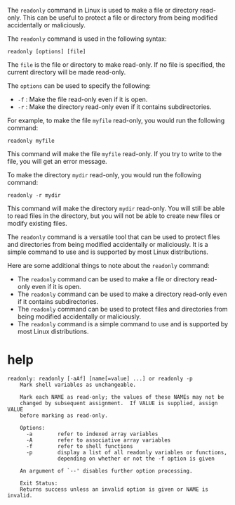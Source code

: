 The `readonly` command in Linux is used to make a file or directory read-only. This can be useful to protect a file or directory from being modified accidentally or maliciously.

The `readonly` command is used in the following syntax:

```
readonly [options] [file]
```

The `file` is the file or directory to make read-only. If no file is specified, the current directory will be made read-only.

The `options` can be used to specify the following:

* `-f` : Make the file read-only even if it is open.
* `-r` : Make the directory read-only even if it contains subdirectories.

For example, to make the file `myfile` read-only, you would run the following command:

```
readonly myfile
```

This command will make the file `myfile` read-only. If you try to write to the file, you will get an error message.

To make the directory `mydir` read-only, you would run the following command:

```
readonly -r mydir
```

This command will make the directory `mydir` read-only. You will still be able to read files in the directory, but you will not be able to create new files or modify existing files.

The `readonly` command is a versatile tool that can be used to protect files and directories from being modified accidentally or maliciously. It is a simple command to use and is supported by most Linux distributions.

Here are some additional things to note about the `readonly` command:

* The `readonly` command can be used to make a file or directory read-only even if it is open.
* The `readonly` command can be used to make a directory read-only even if it contains subdirectories.
* The `readonly` command can be used to protect files and directories from being modified accidentally or maliciously.
* The `readonly` command is a simple command to use and is supported by most Linux distributions.



# help 

```
readonly: readonly [-aAf] [name[=value] ...] or readonly -p
    Mark shell variables as unchangeable.
    
    Mark each NAME as read-only; the values of these NAMEs may not be
    changed by subsequent assignment.  If VALUE is supplied, assign VALUE
    before marking as read-only.
    
    Options:
      -a        refer to indexed array variables
      -A        refer to associative array variables
      -f        refer to shell functions
      -p        display a list of all readonly variables or functions,
                depending on whether or not the -f option is given
    
    An argument of `--' disables further option processing.
    
    Exit Status:
    Returns success unless an invalid option is given or NAME is invalid.
```
